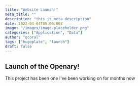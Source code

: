 ```yaml
---
title: "Website Launch!"
meta_title: ""
description: "this is meta description"
date: 2022-04-04T05:00:00Z
image: "/images/image-placeholder.png"
categories: ["Application", "Data"]
author: "qcoral"
tags: ["hugoplate", "launch"]
draft: false
---
```


## Launch of the Openary!

This project has been one I've been working on for months now